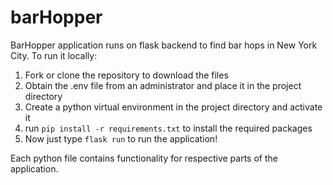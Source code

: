 # barHopper

BarHopper application runs on flask backend to find bar hops in New York City. To run it locally:

1. Fork or clone the repository to download the files
2. Obtain the .env file from an administrator and place it in the project directory
3. Create a python virtual environment in the project directory and activate it
4. run `pip install -r requirements.txt` to install the required packages
5. Now just type `flask run` to run the application!

Each python file contains functionality for respective parts of the application. 

